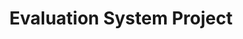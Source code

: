 ---
title: Evaluation System Project
excerpt1: Full featured production ready electronic testing system which provides a platform for teachers to conduct online tests efficiently. Developed as per the custom requirements of my instructors at my undergrad college.

excerpt2: Contains 20 AJAX APIs built using NodeJS Express and Nginx. Uses MySQL as the database layer.

excerpt3: The frontend is built using HTML5/CSS3 based Metro UI. Uses Memcached for session encryption.

iframe: https://res.cloudinary.com/dosluptl1/image/upload/v1625078009/evaluation-system-final_i4pmqv.gif 
demo: https://portfolio-eval-inst.loca.lt/
src: https://github.com/anshabhi/Evaluation-System

info:
  idea: The main idea was to make some verlet simulated ropes and connect them to the rang slider's thumb and let them sway
  tech: [Javascript, Canvas]
  links:
    - [ On Codepen, https://codepen.io/anuraghazra/pen/agKJEd ]
    - [ Verly.js - Physics engine that it uses, https://github.com/anuraghazra/Verly.js ]
    - [ Article at DataGenetic | Verlet Simulation , https://datagenetics.com/blog/july22018/index.html]
---